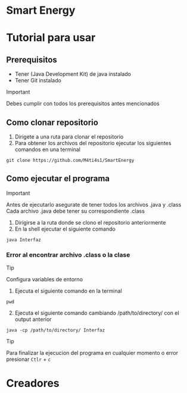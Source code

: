 # Smart Energy

# Tutorial para usar  
## Prerequisitos
- Tener (Java Development Kit) de java instalado  
- Tener Git instalado
  
> [!IMPORTANT]
> Debes cumplir con todos los prerequisitos antes mencionados

  
## Como clonar repositorio
1. Dirigete a una ruta para clonar el repositorio
2. Para obtener los archivos del repositorio ejecutar los siguientes comandos en una terminal  
``` shell
git clone https://github.com/M4ti4s1/SmartEnergy
```
  
## Como ejecutar el programa
> [!IMPORTANT]
> Antes de ejecutarlo asegurate de tener todos los archivos .java y .class
> Cada archivo .java debe tener su correspondiente .class

1. Dirigirse a la ruta donde se clono el repositorio anteriormente
2. En la shell ejecutar el siguiente comando
``` shell
java Interfaz
```

### Error al encontrar archivo .class o la clase
> [!TIP]
> Configura variables de entorno  
1. Ejecuta el siguiente comando en la terminal  
``` shell
pwd
```
2. Ejecuta el siguiente comando cambiando /path/to/directory/ con el output anterior
``` shell
java -cp /path/to/directory/ Interfaz
```
>[!TIP]
> Para finalizar la ejecucion del programa en cualquier momento o error presionar `Ctlr` + `c`
# Creadores
